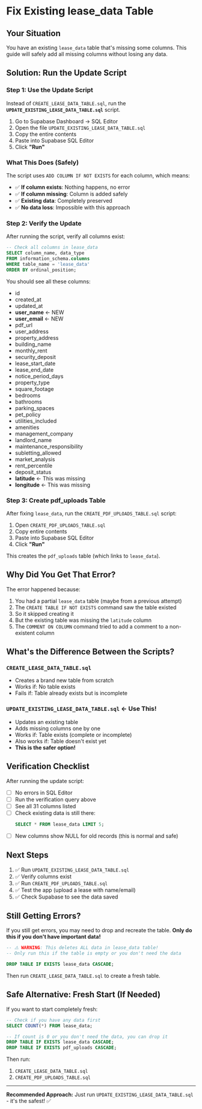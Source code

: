 # Fix Existing lease_data Table

## Your Situation

You have an existing `lease_data` table that's missing some columns. This guide will safely add all missing columns without losing any data.

## Solution: Run the Update Script

### Step 1: Use the Update Script

Instead of `CREATE_LEASE_DATA_TABLE.sql`, run the **`UPDATE_EXISTING_LEASE_DATA_TABLE.sql`** script.

1. Go to Supabase Dashboard → SQL Editor
2. Open the file `UPDATE_EXISTING_LEASE_DATA_TABLE.sql`
3. Copy the entire contents
4. Paste into Supabase SQL Editor
5. Click **"Run"**

### What This Does (Safely)

The script uses `ADD COLUMN IF NOT EXISTS` for each column, which means:
- ✅ **If column exists**: Nothing happens, no error
- ✅ **If column missing**: Column is added safely
- ✅ **Existing data**: Completely preserved
- ✅ **No data loss**: Impossible with this approach

### Step 2: Verify the Update

After running the script, verify all columns exist:

```sql
-- Check all columns in lease_data
SELECT column_name, data_type
FROM information_schema.columns
WHERE table_name = 'lease_data'
ORDER BY ordinal_position;
```

You should see all these columns:
- id
- created_at
- updated_at
- **user_name** ← NEW
- **user_email** ← NEW
- pdf_url
- user_address
- property_address
- building_name
- monthly_rent
- security_deposit
- lease_start_date
- lease_end_date
- notice_period_days
- property_type
- square_footage
- bedrooms
- bathrooms
- parking_spaces
- pet_policy
- utilities_included
- amenities
- management_company
- landlord_name
- maintenance_responsibility
- subletting_allowed
- market_analysis
- rent_percentile
- deposit_status
- **latitude** ← This was missing
- **longitude** ← This was missing

### Step 3: Create pdf_uploads Table

After fixing `lease_data`, run the `CREATE_PDF_UPLOADS_TABLE.sql` script:

1. Open `CREATE_PDF_UPLOADS_TABLE.sql`
2. Copy entire contents
3. Paste into Supabase SQL Editor
4. Click **"Run"**

This creates the `pdf_uploads` table (which links to `lease_data`).

## Why Did You Get That Error?

The error happened because:
1. You had a partial `lease_data` table (maybe from a previous attempt)
2. The `CREATE TABLE IF NOT EXISTS` command saw the table existed
3. So it skipped creating it
4. But the existing table was missing the `latitude` column
5. The `COMMENT ON COLUMN` command tried to add a comment to a non-existent column

## What's the Difference Between the Scripts?

### `CREATE_LEASE_DATA_TABLE.sql`
- Creates a brand new table from scratch
- Works if: No table exists
- Fails if: Table already exists but is incomplete

### `UPDATE_EXISTING_LEASE_DATA_TABLE.sql` ← Use This!
- Updates an existing table
- Adds missing columns one by one
- Works if: Table exists (complete or incomplete)
- Also works if: Table doesn't exist yet
- **This is the safer option!**

## Verification Checklist

After running the update script:

- [ ] No errors in SQL Editor
- [ ] Run the verification query above
- [ ] See all 31 columns listed
- [ ] Check existing data is still there:
  ```sql
  SELECT * FROM lease_data LIMIT 5;
  ```
- [ ] New columns show NULL for old records (this is normal and safe)

## Next Steps

1. ✅ Run `UPDATE_EXISTING_LEASE_DATA_TABLE.sql`
2. ✅ Verify columns exist
3. ✅ Run `CREATE_PDF_UPLOADS_TABLE.sql`
4. ✅ Test the app (upload a lease with name/email)
5. ✅ Check Supabase to see the data saved

## Still Getting Errors?

If you still get errors, you may need to drop and recreate the table. **Only do this if you don't have important data!**

```sql
-- ⚠️ WARNING: This deletes ALL data in lease_data table!
-- Only run this if the table is empty or you don't need the data

DROP TABLE IF EXISTS lease_data CASCADE;
```

Then run `CREATE_LEASE_DATA_TABLE.sql` to create a fresh table.

## Safe Alternative: Fresh Start (If Needed)

If you want to start completely fresh:

```sql
-- Check if you have any data first
SELECT COUNT(*) FROM lease_data;

-- If count is 0 or you don't need the data, you can drop it
DROP TABLE IF EXISTS lease_data CASCADE;
DROP TABLE IF EXISTS pdf_uploads CASCADE;
```

Then run:
1. `CREATE_LEASE_DATA_TABLE.sql`
2. `CREATE_PDF_UPLOADS_TABLE.sql`

---

**Recommended Approach:** Just run `UPDATE_EXISTING_LEASE_DATA_TABLE.sql` - it's the safest! ✅

